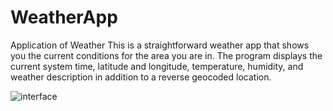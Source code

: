 # WeatherApp
Application of Weather
This is a straightforward weather app that shows you the current conditions for the area you are in. The program displays the current system time, latitude and longitude, temperature, humidity, and weather description in addition to a reverse geocoded location.
 
![interface](https://github.com/Jananihimasha/WeatherApp/assets/171825914/08c9bfbb-a244-425b-b70b-f639eef7c134)
